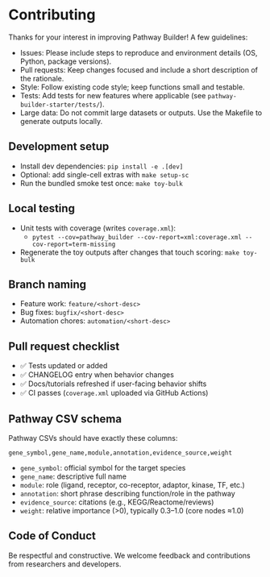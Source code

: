 # Contributing

Thanks for your interest in improving Pathway Builder! A few guidelines:

- Issues: Please include steps to reproduce and environment details (OS, Python, package versions).
- Pull requests: Keep changes focused and include a short description of the rationale.
- Style: Follow existing code style; keep functions small and testable.
- Tests: Add tests for new features where applicable (see `pathway-builder-starter/tests/`).
- Large data: Do not commit large datasets or outputs. Use the Makefile to generate outputs locally.

## Development setup

- Install dev dependencies: `pip install -e .[dev]`
- Optional: add single-cell extras with `make setup-sc`
- Run the bundled smoke test once: `make toy-bulk`

## Local testing

- Unit tests with coverage (writes `coverage.xml`):
  - `pytest --cov=pathway_builder --cov-report=xml:coverage.xml --cov-report=term-missing`
- Regenerate the toy outputs after changes that touch scoring: `make toy-bulk`

## Branch naming

- Feature work: `feature/<short-desc>`
- Bug fixes: `bugfix/<short-desc>`
- Automation chores: `automation/<short-desc>`

## Pull request checklist

- ✅ Tests updated or added
- ✅ CHANGELOG entry when behavior changes
- ✅ Docs/tutorials refreshed if user-facing behavior shifts
- ✅ CI passes (`coverage.xml` uploaded via GitHub Actions)

## Pathway CSV schema

Pathway CSVs should have exactly these columns:

```
gene_symbol,gene_name,module,annotation,evidence_source,weight
```

- `gene_symbol`: official symbol for the target species
- `gene_name`: descriptive full name
- `module`: role (ligand, receptor, co-receptor, adaptor, kinase, TF, etc.)
- `annotation`: short phrase describing function/role in the pathway
- `evidence_source`: citations (e.g., KEGG/Reactome/reviews)
- `weight`: relative importance (>0), typically 0.3–1.0 (core nodes ≈1.0)

## Code of Conduct

Be respectful and constructive. We welcome feedback and contributions from researchers and developers.
